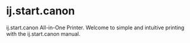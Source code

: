 # ij.start.canon
ij.start.canon All-in-One Printer. Welcome to simple and intuitive printing with the ij.start.canon manual.
